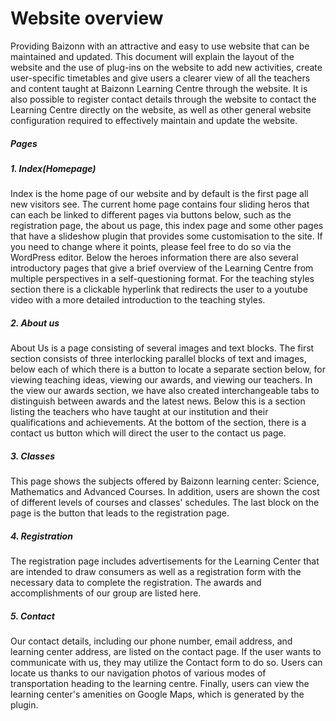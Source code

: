 # Website overview
Providing Baizonn with an attractive and easy to use website that can be maintained and updated. This document will explain the layout of the website and the use of plug-ins on the website to add new activities, create user-specific timetables and give users a clearer view of all the teachers and content taught at Baizonn Learning Centre through the website. It is also possible to register contact details through the website to contact the Learning Centre directly on the website, as well as other general website configuration required to effectively maintain and update the website.

##### Pages
##### 1. Index(Homepage)
  Index is the home page of our website and by default is the first page all new visitors see. The current home page contains four sliding heros that can each be linked to different pages via buttons below, such as the registration page, the about us page, this index page and some other pages that have a slideshow plugin that provides some customisation to the site. If you need to change where it points, please feel free to do so via the WordPress editor.
  Below the heroes information there are also several introductory pages that give a brief overview of the Learning Centre from multiple perspectives in a self-questioning format. For the teaching styles section there is a clickable hyperlink that redirects the user to a youtube video with a more detailed introduction to the teaching styles.

##### 2. About us
About Us is a page consisting of several images and text blocks. The first section consists of three interlocking parallel blocks of text and images, below each of which there is a button to locate a separate section below, for viewing teaching ideas, viewing our awards, and viewing our teachers. In the view our awards section, we have also created interchangeable tabs to distinguish between awards and the latest news. Below this is a section listing the teachers who have taught at our institution and their qualifications and achievements. At the bottom of the section, there is a contact us button which will direct the user to the contact us page.

##### 3. Classes
This page shows the subjects offered by Baizonn learning center: Science, Mathematics and Advanced Courses. In addition, users are shown the cost of different levels of courses and classes' schedules. The last block on the page is the button that leads to the registration page.

##### 4. Registration
The registration page includes advertisements for the Learning Center that are intended to draw consumers as well as a registration form with the necessary data to complete the registration. The awards and accomplishments of our group are listed here.
  
##### 5. Contact
Our contact details, including our phone number, email address, and learning center address, are listed on the contact page. If the user wants to communicate with us, they may utilize the Contact form to do so. Users can locate us thanks to our navigation photos of various modes of transportation heading to the learning centre. Finally, users can view the learning center's amenities on Google Maps, which is generated by the plugin.

